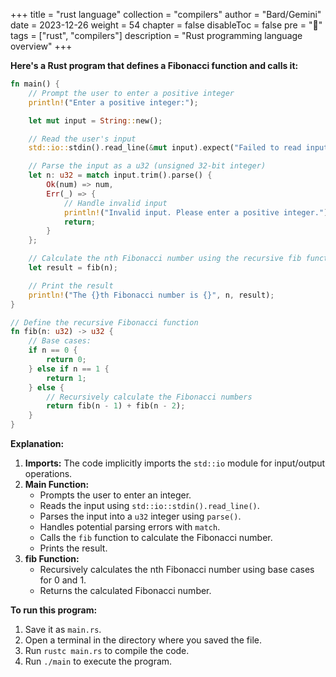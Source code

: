 +++
title = "rust language"
collection = "compilers"
author = "Bard/Gemini"
date = 2023-12-26
weight = 54
chapter = false
disableToc = false
pre = "<b>📜</b>"
tags = ["rust", "compilers"]
description = "Rust programming language overview"
+++

 **Here's a Rust program that defines a Fibonacci function and calls it:**

```rust
fn main() {
    // Prompt the user to enter a positive integer
    println!("Enter a positive integer:");

    let mut input = String::new();

    // Read the user's input
    std::io::stdin().read_line(&mut input).expect("Failed to read input");

    // Parse the input as a u32 (unsigned 32-bit integer)
    let n: u32 = match input.trim().parse() {
        Ok(num) => num,
        Err(_) => {
            // Handle invalid input
            println!("Invalid input. Please enter a positive integer.");
            return;
        }
    };

    // Calculate the nth Fibonacci number using the recursive fib function
    let result = fib(n);

    // Print the result
    println!("The {}th Fibonacci number is {}", n, result);
}

// Define the recursive Fibonacci function
fn fib(n: u32) -> u32 {
    // Base cases:
    if n == 0 {
        return 0;
    } else if n == 1 {
        return 1;
    } else {
        // Recursively calculate the Fibonacci numbers
        return fib(n - 1) + fib(n - 2);
    }
}
```

**Explanation:**

1. **Imports:** The code implicitly imports the `std::io` module for input/output operations.
2. **Main Function:**
   - Prompts the user to enter an integer.
   - Reads the input using `std::io::stdin().read_line()`.
   - Parses the input into a `u32` integer using `parse()`.
   - Handles potential parsing errors with `match`.
   - Calls the `fib` function to calculate the Fibonacci number.
   - Prints the result.
3. **fib Function:**
   - Recursively calculates the nth Fibonacci number using base cases for 0 and 1.
   - Returns the calculated Fibonacci number.

**To run this program:**

1. Save it as `main.rs`.
2. Open a terminal in the directory where you saved the file.
3. Run `rustc main.rs` to compile the code.
4. Run `./main` to execute the program.
